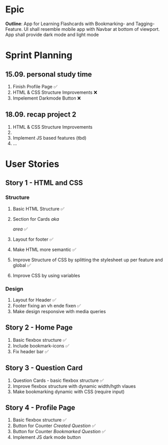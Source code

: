 # Epic

**Outline**: App for Learning Flashcards with Bookmarking- and Tagging-Feature. UI shall resemble mobile app with Navbar at bottom of viewport. App shall provide dark mode and light mode

# Sprint Planning

## 15.09. personal study time

1. Finish Profile Page ✅
2. HTML & CSS Structure Improvements ❌
3. Impelement Darkmode Button ❌

## 18.09. recap project 2

1. HTML & CSS Structure Improvements
2.
3. Implement JS based features (tbd)
4. …

# User Stories

## Story 1 - HTML and CSS

### Structure

1. Basic HTML Structure ✅

2. Section for Cards _aka <main> area_ ✅
3. Layout for footer ✅
4. Make HTML more semantic ✅
5. Improve Structure of CSS by splitting the stylesheet up per feature and global ✅
6. Improve CSS by using variables

### Design

1. Layout for Header ✅
2. Footer fixing an vh ende fixen ✅
3. Make design responsive with media queries

## Story 2 - Home Page

1. Basic flexbox structure ✅
2. Include bookmark-icons ✅
3. Fix header bar ✅

## Story 3 - Question Card

1. Question Cards - basic flexbox structure ✅
2. Improve flexbox structure with dynamic width/hgth vlaues
3. Make bookmarking dynamic with CSS (require input)

## Story 4 - Profile Page

1. Basic flexbox structure ✅
2. Button for Counter _Created Question_ ✅
3. Button for Counter _Bookmarked Question_ ✅
4. Implement JS dark mode button
